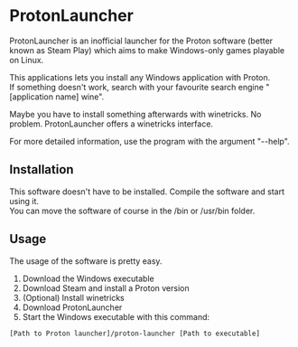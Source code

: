 # ProtonLauncher

ProtonLauncher is an inofficial launcher for the Proton software (better known as Steam Play) which aims to make Windows-only games playable on Linux.  

This applications lets you install any Windows application with Proton.  
If something doesn't work, search with your favourite search engine "[application name] wine".

Maybe you have to install something afterwards with winetricks. No problem. ProtonLauncher offers a winetricks interface.

For more detailed information, use the program with the argument "--help".

## Installation

This software doesn't have to be installed. 
Compile the software and start using it.  
You can move the software of course in the /bin or /usr/bin folder.

## Usage

The usage of the software is pretty easy.

1. Download the Windows executable
2. Download Steam and install a Proton version
3. (Optional) Install winetricks
4. Download ProtonLauncher
5. Start the Windows executable with this command:

```
[Path to Proton launcher]/proton-launcher [Path to executable]
```
    

